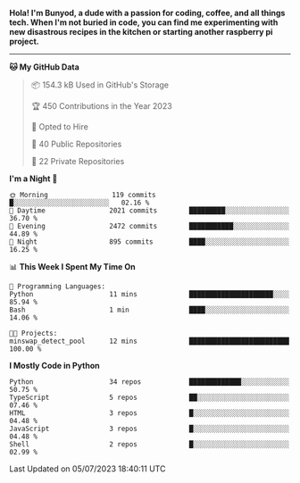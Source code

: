 <p>
<b>Hola! I'm Bunyod, a dude with a passion for coding, coffee, and all things tech. When I'm not buried in code, you can find me experimenting with new disastrous recipes in the kitchen or starting another raspberry pi project.</b>
</p>

---

<!--START_SECTION:waka-->
**🐱 My GitHub Data** 

> 📦 154.3 kB Used in GitHub's Storage 
 > 
> 🏆 450 Contributions in the Year 2023
 > 
> 💼 Opted to Hire
 > 
> 📜 40 Public Repositories 
 > 
> 🔑 22 Private Repositories 
 > 
**I'm a Night 🦉** 

```text
🌞 Morning                119 commits         █░░░░░░░░░░░░░░░░░░░░░░░░   02.16 % 
🌆 Daytime                2021 commits        █████████░░░░░░░░░░░░░░░░   36.70 % 
🌃 Evening                2472 commits        ███████████░░░░░░░░░░░░░░   44.89 % 
🌙 Night                  895 commits         ████░░░░░░░░░░░░░░░░░░░░░   16.25 % 
```


📊 **This Week I Spent My Time On** 

```text
💬 Programming Languages: 
Python                   11 mins             █████████████████████░░░░   85.94 % 
Bash                     1 min               ████░░░░░░░░░░░░░░░░░░░░░   14.06 % 

🐱‍💻 Projects: 
minswap_detect_pool      12 mins             █████████████████████████   100.00 % 
```

**I Mostly Code in Python** 

```text
Python                   34 repos            █████████████░░░░░░░░░░░░   50.75 % 
TypeScript               5 repos             ██░░░░░░░░░░░░░░░░░░░░░░░   07.46 % 
HTML                     3 repos             █░░░░░░░░░░░░░░░░░░░░░░░░   04.48 % 
JavaScript               3 repos             █░░░░░░░░░░░░░░░░░░░░░░░░   04.48 % 
Shell                    2 repos             █░░░░░░░░░░░░░░░░░░░░░░░░   02.99 % 
```




 Last Updated on 05/07/2023 18:40:11 UTC
<!--END_SECTION:waka-->
